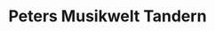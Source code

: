 ---
title: "Peters Musikwelt Tandern"
url: /hilgertshausen-tandern/peters-musikwelt-tandern/
shop: Instrumente
---